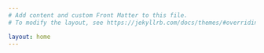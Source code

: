 ```yaml
---
# Add content and custom Front Matter to this file.
# To modify the layout, see https://jekyllrb.com/docs/themes/#overriding-theme-defaults

layout: home
---
```


